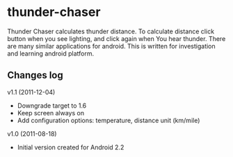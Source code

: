 # thunder-chaser

Thunder Chaser calculates thunder distance. 
To calculate distance click button when you see lighting, 
and click again when You hear thunder. 
There are many similar applications for android. 
This is written for investigation and learning android platform.

## Changes log

v1.1 (2011-12-04)
- Downgrade target to 1.6
- Keep screen always on
- Add configuration options: temperature, distance unit (km/mile) 

v1.0 (2011-08-18)
- Initial version created for Android 2.2
